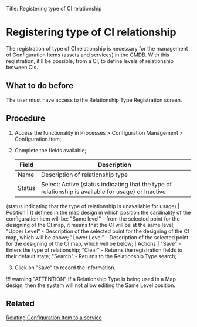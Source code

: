 Title: Registering type of CI relationship

# Registering type of CI relationship

The registration of type of CI relationship is necessary for the management of Configuration Items (assets and services) in the CMDB. 
With this registration, it'll be possible, from a CI, to define levels of relationship between CIs.

## What to do before
The user must have access to the Relationship Type Registration screen.

## Procedure

1. Access the functionality in Processes > Configuration Management > Configuration item;

2. Complete the fields available;

    | Field | Description |
    |-------|-----------|
    | Name | Description of relationship type|
    | Status | Select: Active (status indicating that the type of relationship is available for usage) or Inactive 
(status indicating that the type of relationship is unavailable for usage)
    | Position | It defines in the map design in which position the cardinality of the configuration item will be: "Same level" - from 
the selected point for the designing of the CI map, it means that the CI will be at the same level; "Upper Level" - Description of the 
selected point for the designing of the CI map, which will be above; "Lower Level" - Description of the selected point for the designing
of the CI map, which will be below;
    | Actions | "Save" - Enters the type of relationship; "Clear" - Returns the registration fields to their default state; "Search" - 
Returns to the Relationship Type search;

3. Click on "Save" to record the information.

!!! warning "ATTENTION"
    If a Relationship Type is being used in a Map design, then the system will not allow editing the Same Level position.

## Related

[Relating Configuration Item to a service][1]

[1]:/en-us/citsmart-platform-8/processes/configuration/use/create-ic-relationship.html
